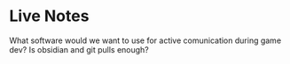 # Live Notes
What software would we want to use for active comunication during game dev? Is obsidian and git pulls enough?